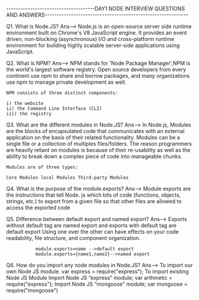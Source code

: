 -------------------------------------DAY1 NODE INTERVIEW QUESTIONS AND ANSWERS------------------------------------------------------------


Q1. What is Node.JS?
    Ans--> Node.js is an open-source server side runtime environment built on Chrome's V8 JavaScript engine. It provides an event driven, non-blocking (asynchronous) I/O and cross-platform runtime environment for building highly scalable server-side applications using JavaScript.

Q2. What is NPM?
    Ans--> NPM stands for 'Node Package Manager',NPM is the world's largest software registry. Open source developers from every continent use npm to share and borrow packages, and many organizations use npm to manage private development as well.

    NPM consists of three distinct components:

    i) the website
    ii) the Command Line Interface (CLI) 
    iii) the registry

Q3. What are the different modules in Node.JS?
    Ans--> In Node.js, Modules are the blocks of encapsulated code that communicates with an external application on the basis of their related functionality. Modules can be a single file or a collection of multiples files/folders. The reason programmers are heavily reliant on modules is because of their re-usability as well as the ability to break down a complex piece of code into manageable chunks.

    Modules are of three types:

    Core Modules local Modules Third-party Modules

Q4. What is the purpose of the module.exports?
    Ans--> Module exports are the instructions that tell Node. js which bits of code (functions, objects, strings, etc.) to export from a given file so that other files are allowed to access the exported code

Q5. Difference between default export and named export?
    Ans--> Exports without default tag are named export and exports with default tag are default export Using one over the other can have effects on your code readability, file structure, and component organization.

               module.exports=name -->default export
               module.exports={name1,name2}-->named export

Q6. How do you import any node modules in Node.JS?
    Ans--> To import our own Node JS module. var express = require("express"); To import existing Node JS Module Import Node JS “express” module; var arthmetic = require("express"); Import Node JS “mongoose” module; var mongoose = require("mongoose")